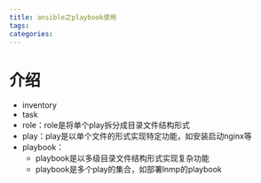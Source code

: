 ```yaml
---
title: ansible之playbook使用
tags: 
categories:
---
```

# 介绍
* inventory
* task
* role：role是将单个play拆分成目录文件结构形式
* play：play是以单个文件的形式实现特定功能，如安装启动nginx等
* playbook：
    - playbook是以多级目录文件结构形式实现复杂功能
    - playbook是多个play的集合，如部署lnmp的playbook
